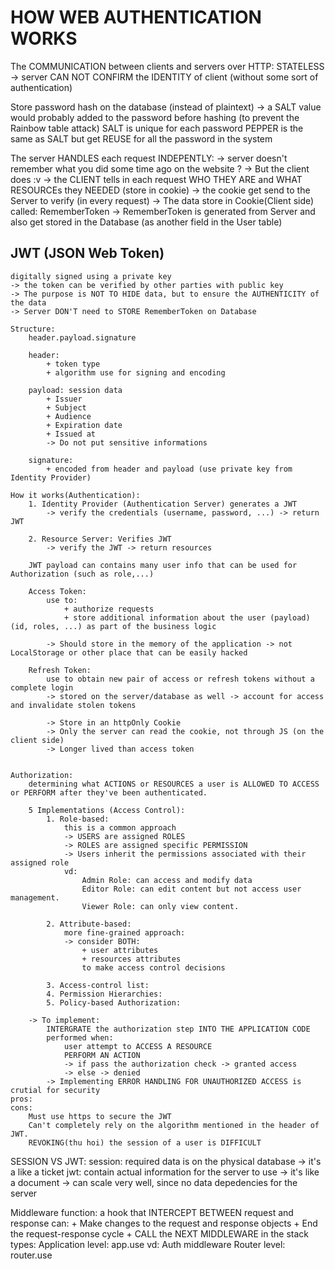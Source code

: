 # HOW WEB AUTHENTICATION WORKS 
The COMMUNICATION between clients and servers over HTTP: STATELESS 
    -> server CAN NOT CONFIRM the IDENTITY of client (without some sort of authentication)

Store password hash on the database (instead of plaintext)
    -> a SALT value would probably added to the password before hashing 
        (to prevent the Rainbow table attack)
    SALT is unique for each password
    PEPPER is the same as SALT but get REUSE for all the password in the system 

The server HANDLES each request INDEPENTLY: 
    -> server doesn't remember what you did some time ago on the website ? 
    -> But the client does :v 
    -> the CLIENT tells in each request WHO THEY ARE and WHAT RESOURCEs they NEEDED (store in cookie)
    -> the cookie get send to the Server to verify (in every request)
    -> The data store in Cookie(Client side) called: RememberToken 
    -> RememberToken is generated from Server and also get stored in the Database (as another field in the User table)

## JWT (JSON Web Token)
    digitally signed using a private key 
    -> the token can be verified by other parties with public key 
    -> The purpose is NOT TO HIDE data, but to ensure the AUTHENTICITY of the data
    -> Server DON'T need to STORE RememberToken on Database

    Structure: 
        header.payload.signature

        header: 
            + token type 
            + algorithm use for signing and encoding

        payload: session data
            + Issuer
            + Subject 
            + Audience
            + Expiration date
            + Issued at 
            -> Do not put sensitive informations 

        signature: 
            + encoded from header and payload (use private key from Identity Provider)

    How it works(Authentication): 
        1. Identity Provider (Authentication Server) generates a JWT 
            -> verify the credentials (username, password, ...) -> return JWT 

        2. Resource Server: Verifies JWT 
            -> verify the JWT -> return resources  

        JWT payload can contains many user info that can be used for Authorization (such as role,...)

        Access Token: 
            use to:
                + authorize requests 
                + store additional information about the user (payload) (id, roles, ...) as part of the business logic 

            -> Should store in the memory of the application -> not LocalStorage or other place that can be easily hacked 

        Refresh Token: 
            use to obtain new pair of access or refresh tokens without a complete login 
            -> stored on the server/database as well -> account for access and invalidate stolen tokens 

            -> Store in an httpOnly Cookie 
            -> Only the server can read the cookie, not through JS (on the client side)
            -> Longer lived than access token 


    Authorization: 
        determining what ACTIONS or RESOURCES a user is ALLOWED TO ACCESS or PERFORM after they've been authenticated.

        5 Implementations (Access Control): 
            1. Role-based: 
                this is a common approach 
                -> USERS are assigned ROLES 
                -> ROLES are assigned specific PERMISSION 
                -> Users inherit the permissions associated with their assigned role 
                vd: 
                    Admin Role: can access and modify data
                    Editor Role: can edit content but not access user management. 
                    Viewer Role: can only view content.

            2. Attribute-based: 
                more fine-grained approach: 
                -> consider BOTH: 
                    + user attributes
                    + resources attributes
                    to make access control decisions

            3. Access-control list: 
            4. Permission Hierarchies: 
            5. Policy-based Authorization: 

        -> To implement:
            INTERGRATE the authorization step INTO THE APPLICATION CODE 
            performed when: 
                user attempt to ACCESS A RESOURCE 
                PERFORM AN ACTION
                -> if pass the authorization check -> granted access
                -> else -> denied  
            -> Implementing ERROR HANDLING FOR UNAUTHORIZED ACCESS is crutial for security 
    pros: 
    cons: 
        Must use https to secure the JWT 
        Can't completely rely on the algorithm mentioned in the header of JWT.
        REVOKING(thu hoi) the session of a user is DIFFICULT

SESSION VS JWT: 
    session:
        required data is on the physical database 
        -> it's a like a ticket 
    jwt: 
        contain actual information for the server to use 
        -> it's like a document 
        -> can scale very well, since no data depedencies for the server 
        


Middleware function: 
    a hook that INTERCEPT BETWEEN request and response 
    can: 
        + Make changes to the request and response objects 
        + End the request-response cycle 
        + CALL the NEXT MIDDLEWARE in the stack
    types: 
        Application level: app.use
            vd: Auth middleware 
        Router level: router.use
